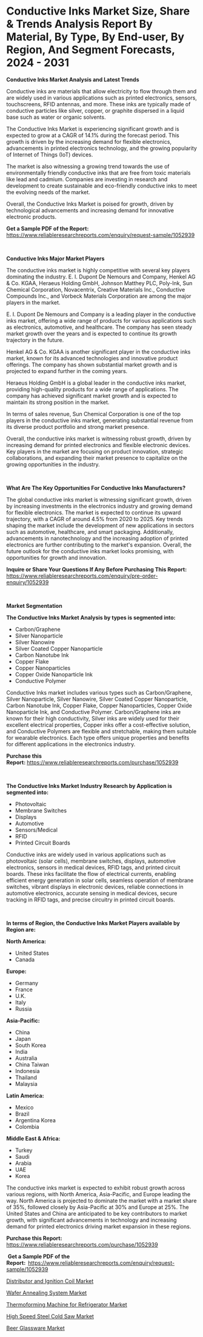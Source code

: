 <p><h1>Conductive Inks Market Size, Share & Trends Analysis Report By Material, By Type, By End-user, By Region, And Segment Forecasts, 2024 - 2031</h1></p><p><strong>Conductive Inks Market Analysis and Latest Trends</strong></p>
<p><p>Conductive inks are materials that allow electricity to flow through them and are widely used in various applications such as printed electronics, sensors, touchscreens, RFID antennas, and more. These inks are typically made of conductive particles like silver, copper, or graphite dispersed in a liquid base such as water or organic solvents.</p><p>The Conductive Inks Market is experiencing significant growth and is expected to grow at a CAGR of 14.1% during the forecast period. This growth is driven by the increasing demand for flexible electronics, advancements in printed electronics technology, and the growing popularity of Internet of Things (IoT) devices.</p><p>The market is also witnessing a growing trend towards the use of environmentally friendly conductive inks that are free from toxic materials like lead and cadmium. Companies are investing in research and development to create sustainable and eco-friendly conductive inks to meet the evolving needs of the market.</p><p>Overall, the Conductive Inks Market is poised for growth, driven by technological advancements and increasing demand for innovative electronic products.</p></p>
<p><strong>Get a Sample PDF of the Report:&nbsp;</strong> <a href="https://www.reliableresearchreports.com/enquiry/request-sample/1052939">https://www.reliableresearchreports.com/enquiry/request-sample/1052939</a></p>
<p>&nbsp;</p>
<p><strong>Conductive Inks Major Market Players</strong></p>
<p><p>The conductive inks market is highly competitive with several key players dominating the industry. E. I. Dupont De Nemours and Company, Henkel AG & Co. KGAA, Heraeus Holding GmbH, Johnson Matthey PLC, Poly-Ink, Sun Chemical Corporation, Novacentrix, Creative Materials Inc., Conductive Compounds Inc., and Vorbeck Materials Corporation are among the major players in the market.</p><p>E. I. Dupont De Nemours and Company is a leading player in the conductive inks market, offering a wide range of products for various applications such as electronics, automotive, and healthcare. The company has seen steady market growth over the years and is expected to continue its growth trajectory in the future.</p><p>Henkel AG & Co. KGAA is another significant player in the conductive inks market, known for its advanced technologies and innovative product offerings. The company has shown substantial market growth and is projected to expand further in the coming years.</p><p>Heraeus Holding GmbH is a global leader in the conductive inks market, providing high-quality products for a wide range of applications. The company has achieved significant market growth and is expected to maintain its strong position in the market.</p><p>In terms of sales revenue, Sun Chemical Corporation is one of the top players in the conductive inks market, generating substantial revenue from its diverse product portfolio and strong market presence.</p><p>Overall, the conductive inks market is witnessing robust growth, driven by increasing demand for printed electronics and flexible electronic devices. Key players in the market are focusing on product innovation, strategic collaborations, and expanding their market presence to capitalize on the growing opportunities in the industry.</p></p>
<p>&nbsp;</p>
<p><strong>What Are The Key Opportunities For Conductive Inks Manufacturers?</strong></p>
<p><p>The global conductive inks market is witnessing significant growth, driven by increasing investments in the electronics industry and growing demand for flexible electronics. The market is expected to continue its upward trajectory, with a CAGR of around 4.5% from 2020 to 2025. Key trends shaping the market include the development of new applications in sectors such as automotive, healthcare, and smart packaging. Additionally, advancements in nanotechnology and the increasing adoption of printed electronics are further contributing to the market's expansion. Overall, the future outlook for the conductive inks market looks promising, with opportunities for growth and innovation.</p></p>
<p><strong>Inquire or Share Your Questions If Any Before Purchasing This Report:</strong> <a href="https://www.reliableresearchreports.com/enquiry/pre-order-enquiry/1052939">https://www.reliableresearchreports.com/enquiry/pre-order-enquiry/1052939</a></p>
<p>&nbsp;</p>
<p><strong>Market Segmentation</strong></p>
<p><strong>The Conductive Inks Market Analysis by types is segmented into:</strong></p>
<p><ul><li>Carbon/Graphene</li><li>Silver Nanoparticle</li><li>Silver Nanowire</li><li>Silver Coated Copper Nanoparticle</li><li>Carbon Nanotube Ink</li><li>Copper Flake</li><li>Copper Nanoparticles</li><li>Copper Oxide Nanoparticle Ink</li><li>Conductive Polymer</li></ul></p>
<p><p>Conductive Inks market includes various types such as Carbon/Graphene, Silver Nanoparticle, Silver Nanowire, Silver Coated Copper Nanoparticle, Carbon Nanotube Ink, Copper Flake, Copper Nanoparticles, Copper Oxide Nanoparticle Ink, and Conductive Polymer. Carbon/Graphene inks are known for their high conductivity, Silver inks are widely used for their excellent electrical properties, Copper inks offer a cost-effective solution, and Conductive Polymers are flexible and stretchable, making them suitable for wearable electronics. Each type offers unique properties and benefits for different applications in the electronics industry.</p></p>
<p><strong>Purchase this Report:&nbsp;</strong><a href="https://www.reliableresearchreports.com/purchase/1052939">https://www.reliableresearchreports.com/purchase/1052939</a></p>
<p>&nbsp;</p>
<p><strong>The Conductive Inks Market Industry Research by Application is segmented into:</strong></p>
<p><ul><li>Photovoltaic</li><li>Membrane Switches</li><li>Displays</li><li>Automotive</li><li>Sensors/Medical</li><li>RFID</li><li>Printed Circuit Boards</li></ul></p>
<p><p>Conductive inks are widely used in various applications such as photovoltaic (solar cells), membrane switches, displays, automotive electronics, sensors in medical devices, RFID tags, and printed circuit boards. These inks facilitate the flow of electrical currents, enabling efficient energy generation in solar cells, seamless operation of membrane switches, vibrant displays in electronic devices, reliable connections in automotive electronics, accurate sensing in medical devices, secure tracking in RFID tags, and precise circuitry in printed circuit boards.</p></p>
<p>&nbsp;</p>
<p><strong>In terms of Region, the Conductive Inks Market Players available by Region are:</strong></p>
<p>
    <p> <strong> North America: </strong>
        <ul>
            <li>United States</li>
            <li>Canada</li>
        </ul>
        </p> 
    <p> <strong> Europe: </strong>
        <ul>
            <li>Germany</li>
            <li>France</li>
            <li>U.K.</li>
            <li>Italy</li>
            <li>Russia</li>
        </ul>
        </p> 
    <p> <strong> Asia-Pacific: </strong>
        <ul>
            <li>China</li>
            <li>Japan</li>
            <li>South Korea</li>
            <li>India</li>
            <li>Australia</li>
            <li>China Taiwan</li>
            <li>Indonesia</li>
            <li>Thailand</li>
            <li>Malaysia</li>
        </ul>
        </p> 
    <p> <strong> Latin America: </strong>
        <ul>
            <li>Mexico</li>
            <li>Brazil</li>
            <li>Argentina Korea</li>
            <li>Colombia</li>
        </ul>
        </p> 
    <p> <strong> Middle East & Africa: </strong>
        <ul>
            <li>Turkey</li>
            <li>Saudi</li>
            <li>Arabia</li>
            <li>UAE</li>
            <li>Korea</li>
        </ul>
    </p>
    </p>
<p><p>The conductive inks market is expected to exhibit robust growth across various regions, with North America, Asia-Pacific, and Europe leading the way. North America is projected to dominate the market with a market share of 35%, followed closely by Asia-Pacific at 30% and Europe at 25%. The United States and China are anticipated to be key contributors to market growth, with significant advancements in technology and increasing demand for printed electronics driving market expansion in these regions.</p></p>
<p><strong>Purchase this Report: </strong><a href="https://www.reliableresearchreports.com/purchase/1052939">https://www.reliableresearchreports.com/purchase/1052939</a></p>
<p>&nbsp;<strong>Get a Sample PDF of the Report:&nbsp;&nbsp;</strong><a href="https://www.reliableresearchreports.com/enquiry/request-sample/1052939">https://www.reliableresearchreports.com/enquiry/request-sample/1052939</a></p>
<p><strong></strong></p>
<p><p><a href="https://github.com/changoleonlaverguenzanoexiste/Market-Research-Report-List-1/blob/main/distributor-and-ignition-coil-market.md">Distributor and Ignition Coil Market</a></p><p><a href="https://medium.com/@richardcruz47/wafer-annealing-system-market-trends-and-market-analysis-forecasted-for-period-2024-2031-85ead6f3f9eb">Wafer Annealing System Market</a></p><p><a href="https://medium.com/@richardcruz47/thermoforming-machine-for-refrigerator-market-analysis-and-sze-forecasted-for-period-from-2024-to-26bf5fcbca7f">Thermoforming Machine for Refrigerator Market</a></p><p><a href="https://medium.com/@richardcruz47/analyzing-high-speed-steel-cold-saw-market-global-industry-perspective-and-forecast-2024-to-2031-abef991cccf7">High Speed Steel Cold Saw Market</a></p><p><a href="https://github.com/tamvrosiya/Market-Research-Report-List-2/blob/main/beer-glassware-market.md">Beer Glassware Market</a></p></p>